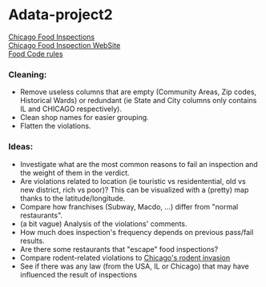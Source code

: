 # Adata-project2  
[Chicago Food Inspections](https://www.kaggle.com/chicago/chicago-food-inspections#food-inspections.csv)  
[Chicago Food Inspection WebSite](https://www.chicago.gov/city/en/depts/cdph/provdrs/healthy_restaurants/svcs/food_protection_program.html)  
[Food Code rules](https://www.chicago.gov/content/dam/city/depts/dol/rulesandregs/Food%20Code_Rules_02_01_2019.pdf)  

### Cleaning:

* Remove useless columns that are empty (Community Areas, Zip codes, Historical Wards) or redundant (ie State and City columns only contains IL and CHICAGO respectively).
* Clean shop names for easier grouping.
* Flatten the violations.

### Ideas:

* Investigate what are the most common reasons to fail an inspection and the weight of them in the verdict.
* Are violations related to location (ie touristic vs residentential, old vs new district, rich vs poor)? This can be visualized with a (pretty) map thanks to the latitude/longitude.
* Compare how franchises (Subway, Macdo, ...) differ from "normal restaurants".
* (a bit vague) Analysis of the violations' comments.
* How much does inspection's frequency depends on previous pass/fail results.
* Are there some restaurants that "escape" food inspections?
* Compare rodent-related violations to [Chicago's rodent invasion](https://southsideweekly.com/i-smell-a-rat/)
* See if there was any law (from the USA, IL or Chicago) that may have influenced the result of inspections
